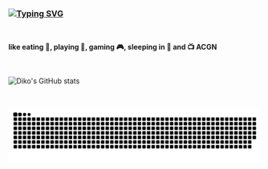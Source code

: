 ### [![Typing SVG](https://readme-typing-svg.demolab.com?font=Ubuntu&size=25&pause=1000&center=true&vCenter=true&random=false&width=435&lines=Hi+there!+%F0%9F%91%8B+It's+Diko;System.out.println(+%22Hello+World%22+))](https://git.io/typing-svg)

<div>&nbsp;</div>

**like eating 🍉, playing 🏸, gaming 🎮, sleeping in 🛌 and 📺 ACGN**

<div>&nbsp;</div>

![Diko's GitHub stats](https://github-readme-stats.vercel.app/api?username=Daieenbo&theme=radical#pic_center)

<div>&nbsp;</div>

![](https://raw.githubusercontent.com/Daieenbo/Daieenbo/output/github-contribution-grid-snake-dark.svg)

<!--
**Daieenbo/Daieenbo** is a ✨ _special_ ✨ repository because its `README.md` (this file) appears on your GitHub profile.

Here are some ideas to get you started:

- 🔭 I’m currently working on ...
- 🌱 I’m currently learning ...
- 👯 I’m looking to collaborate on ...
- 🤔 I’m looking for help with ...
- 💬 Ask me about ...
- 📫 How to reach me: ...
- 😄 Pronouns: ...
- ⚡ Fun fact: ...
-->
